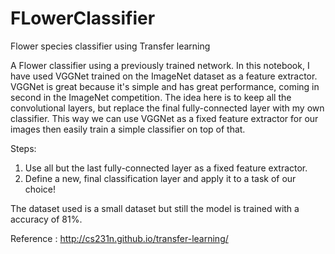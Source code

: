 # FLowerClassifier
Flower species classifier using Transfer learning

A Flower classifier using a previously trained network.
In this notebook, I have used VGGNet trained on the ImageNet dataset as a feature extractor.
VGGNet is great because it's simple and has great performance, coming in second in the ImageNet competition. The idea here is to keep all the convolutional layers, but replace the final fully-connected layer with my own classifier. This way we can use VGGNet as a fixed feature extractor for our images then easily train a simple classifier on top of that.

Steps:
1) Use all but the last fully-connected layer as a fixed feature extractor.
2) Define a new, final classification layer and apply it to a task of our choice!

The dataset used is a small dataset but still the model is trained with a accuracy of 81%.


Reference : http://cs231n.github.io/transfer-learning/

